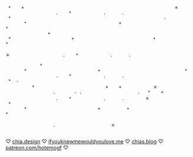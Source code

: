 ```                             *      +
 *    +                                                         ＊
                   .    *            .      .
 *                                                          ☆
       *                                   +                             *                                             
                +
 *                       +                              •                   *

＊                    .    *            .      .

             *        
       *                           +                                *  
                   .    *            .      .
 *  ☆
          *                           +    +            ＊
                  .       ☆ .                     .   *    +
                   .    *            .      .        ＊ 
 * 
       *                           +          •
*

                  .                     ＊               
                  
```

♡ [chia.design](https://chia.design) ♡ [ifyouknewmewouldyoulove.me](https://ifyouknewmewouldyoulove.me/) ♡ [chias.blog](https://chias.blog) ♡ [patreon.com/hotemogf](https://www.patreon.com/hotemogf) ♡
